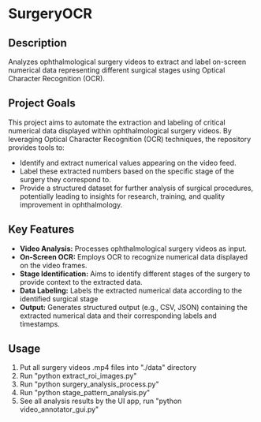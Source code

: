 # SurgeryOCR

## Description

Analyzes ophthalmological surgery videos to extract and label on-screen numerical data representing different surgical stages using Optical Character Recognition (OCR).

## Project Goals

This project aims to automate the extraction and labeling of critical numerical data displayed within ophthalmological surgery videos. By leveraging Optical Character Recognition (OCR) techniques, the repository provides tools to:

* Identify and extract numerical values appearing on the video feed.
* Label these extracted numbers based on the specific stage of the surgery they correspond to.
* Provide a structured dataset for further analysis of surgical procedures, potentially leading to insights for research, training, and quality improvement in ophthalmology.

## Key Features

* **Video Analysis:** Processes ophthalmological surgery videos as input.
* **On-Screen OCR:** Employs OCR to recognize numerical data displayed on the video frames.
* **Stage Identification:** Aims to identify different stages of the surgery to provide context to the extracted data.
* **Data Labeling:** Labels the extracted numerical data according to the identified surgical stage
* **Output:** Generates structured output (e.g., CSV, JSON) containing the extracted numerical data and their corresponding labels and timestamps.

## Usage

1. Put all surgery videos .mp4 files into "./data" directory
2. Run "python extract_roi_images.py"
3. Run "python surgery_analysis_process.py"
4. Run "python stage_pattern_analysis.py"
5. See all analysis results by the UI app, run "python video_annotator_gui.py"
